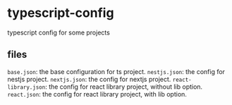 # typescript-config

typescript config for some projects

## files

`base.json`: the base configuration for ts project.
`nestjs.json`: the config for nestjs project.
`nextjs.json`: the config for nextjs project.
`react-library.json`: the config for react library project, without lib option.
`react.json`: the config for react library project, with lib option.
